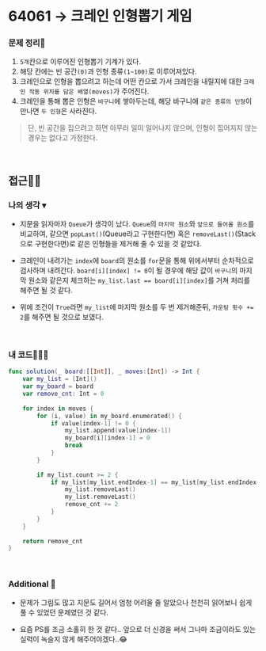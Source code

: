 # 64061 → 크레인 인형뽑기 게임
### 문제 정리📝
1. `5개`칸으로 이루어진 인형뽑기 기계가 있다.
2. 해당 칸에는 빈 공간`(0)`과 인형 종류`(1~100)`로 이루어져있다.
3. 크레인으로 인형을 뽑으려고 하는데 어떤 칸으로 가서 크레인을 내릴지에 대한 `크레인 작동 위치를 담은 배열(moves)`가 주어진다.
4. 크레인을 통해 뽑은 인형은 `바구니`에 쌓아두는데, 해당 바구니에 `같은 종류의 인형`이 만나면 `두 인형`은 사라진다.
> 단, 빈 공간을 집으려고 하면 아무러 일이 일어나지 않으며, 인형이 집어지지 않는 경우는 없다고 가정한다.

</br>

## 접근🚶🏻
### 나의 생각 ▾
- 지문을 읽자마자 `Queue`가 생각이 났다. `Queue`의 `마지막 원소`와 `앞으로 들어올 원소`를 비교하여, 같으면 `popLast()`(Queue라고 구현한다면) 혹은 `removeLast()`(Stack으로 구현한다면)로 같은 인형들을 제거해 줄 수 있을 것 같았다.

- 크레인이 내려가는 `index`에 `board`의 원소를 `for`문을 통해 위에서부터 순차적으로 검사하며 내려간다. `board[i][index] != 0`이 될 경우에 해당 값이 `바구니`의 마지막 원소와 같은지 체크하는 `my_list.last == board[i][index]`를 거쳐 처리를 해주면 될 것 같다.

- 위에 조건이 `True`라면 `my_list`에 마지막 원소를 두 번 제거해준뒤, `카운팅 횟수 += 2`를 해주면 될 것으로 보였다.

</br>


### 내 코드👨🏻‍💻
```swift
func solution(_ board:[[Int]], _ moves:[Int]) -> Int {
    var my_list = [Int]()
    var my_board = board
    var remove_cnt: Int = 0
    
    for index in moves {
        for (i, value) in my_board.enumerated() {
            if value[index-1] != 0 {
                my_list.append(value[index-1])
                my_board[i][index-1] = 0
                break
            }
        }
        
        if my_list.count >= 2 {
            if my_list[my_list.endIndex-1] == my_list[my_list.endIndex-2] {
                my_list.removeLast()
                my_list.removeLast()
                remove_cnt += 2
            }
        }
    }
    
    return remove_cnt
}
```

</br>


### Additional 📂
- 문제가 그림도 많고 지문도 길어서 엄청 어려울 줄 알았으나 천천히 읽어보니 쉽게 풀 수 있었던 문제였던 것 같다.

- 요즘 PS를 조금 소홀히 한 것 같다.. 앞으로 더 신경을 써서 그나마 조금이라도 있는 실력이 녹슬지 않게 해주어야겠다..😂
